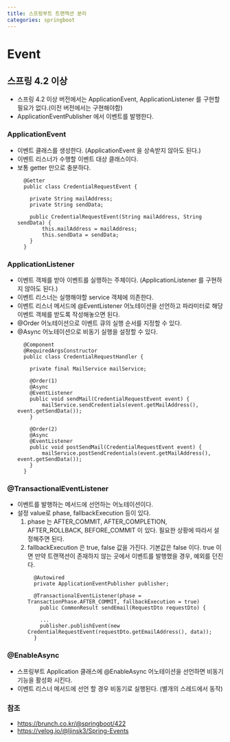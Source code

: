 ```yaml
---
title: 스프링부트 트랜잭션 분리
categories: springboot
---
```


# Event

## 스프링 4.2 이상
  - 스프링 4.2 이상 버전에서는 ApplicationEvent, ApplicationListener 를 구현할 필요가 없다.(이전 버전에서는 구현해야함)
  - ApplicationEventPublisher 에서 이벤트를 발행한다.
  
### ApplicationEvent
  - 이벤트 클래스를 생성한다. (ApplicationEvent 을 상속받지 않아도 된다.)
  - 이벤트 리스너가 수행할 이벤트 대상 클래스이다.
  - 보통 getter 만으로 충분하다.
      ```
        @Getter
        public class CredentialRequestEvent {

          private String mailAddress;
          private String sendData;

          public CredentialRequestEvent(String mailAddress, String sendData) {
              this.mailAddress = mailAddress;
              this.sendData = sendData;
          }
        }
      ```

### ApplicationListener
  - 이벤트 객체를 받아 이벤트를 실행하는 주체이다. (ApplicationListener<E> 를 구현하지 않아도 된다.)
  - 이벤트 리스너는 실행해야할 service 객체에 의존한다.
  - 이벤트 리스너 메서드에 @EventListener 어노테이션을 선언하고 파라미터로 해당 이벤트 객체를 받도록 작성해놓으면 된다.
  - @Order 어노테이션으로 이벤트 큐의 실행 순서를 지정할 수 있다.
  - @Async 어노테이션으로 비동기 실행을 설정할 수 있다.
      ```
        @Component
        @RequiredArgsConstructor
        public class CredentialRequestHandler {

          private final MailService mailService;

          @Order(1)
          @Async
          @EventListener
          public void sendMail(CredentialRequestEvent event) {
              mailService.sendCredentials(event.getMailAddress(), event.getSendData());
          }
          
          @Order(2)
          @Async
          @EventListener
          public void postSendMail(CredentialRequestEvent event) {
              mailService.postSendCredentials(event.getMailAddress(), event.getSendData());
          }
        }
      ```
  
### @TransactionalEventListener
  - 이벤트를 발행하는 메서드에 선언하는 어노테이션이다.
  - 설정 value로 phase, fallbackExecution 등이 있다.
    1. phase 는 AFTER_COMMIT, AFTER_COMPLETION, AFTER_ROLLBACK, BEFORE_COMMIT 이 있다. 필요한 상황에 따라서 설정해주면 된다.
    2. fallbackExecution 은 true, false 값을 가진다. 기본값은 false 이다. true 이면 만약 트랜잭션이 존재하지 않는 곳에서 이벤트를 발행했을 경우, 예외를 던진다.
        ```
          @Autowired
          private ApplicationEventPublisher publisher;

          @TransactionalEventListener(phase = TransactionPhase.AFTER_COMMIT, fallbackExecution = true)
            public CommonResult sendEmail(RequestDto requestDto) { 

            ...
            publisher.publishEvent(new CredentialRequestEvent(requestDto.getEmailAddress(), data));
          }
        ```

### @EnableAsync
  - 스프링부트 Application 클래스에 @EnableAsync 어노테이션을 선언하면 비동기 기능을 활성화 시킨다.
  - 이벤트 리스너 메서드에 선언 할 경우 비동기로 실행된다. (별개의 스레드에서 동작)

### 참조
  - https://brunch.co.kr/@springboot/422
  - https://velog.io/@ljinsk3/Spring-Events
